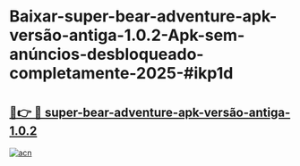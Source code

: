 # Baixar-super-bear-adventure-apk-versão-antiga-1.0.2-Apk-sem-anúncios-desbloqueado-completamente-2025-#ikp1d

# <h2><a href="https://ainizakaria.my?title=super-bear-adventure-apk-versão-antiga-1.0.2&ref=24M">🔗👉 🔴 super-bear-adventure-apk-versão-antiga-1.0.2</a></h2>

[![acn](https://github.com/user-attachments/assets/0f9c940e-d8b0-45ae-aac7-cd30a18b3e1c)](https://ainizakaria.my?title=super-bear-adventure-apk-versão-antiga-1.0.2&ref=24M)

